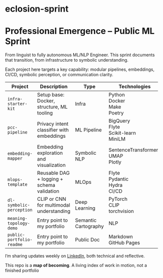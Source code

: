 # eclosion-sprint

# Professional Emergence – Public ML Sprint


From linguist to fully autonomous ML/NLP Engineer. This sprint documents that transition, from infrastructure to symbolic understanding.

Each project here targets a key capability: modular pipelines, embeddings, CI/CD, symbolic perception, or communication clarity.

| Project | Description | Type | Technologies | Repo |
|--------|-------------|------|--------------|------|
| `infra-starter-kit` | Setup base: Docker, structure, ML tooling | Infra | Python<br> Docker<br> Make<br> Poetry | [Repo](https://github.com/naaas94/infra-starter-kit) |
| `pcc-pipeline` | Privacy intent classifier with embeddings | ML Pipeline | BigQuery<br> Flyte<br> Scikit-learn<br> MiniLM | TBD  |
| `embedding-mapper` | Embedding exploration and visualization | Symbolic NLP | SentenceTransformers<br> UMAP<br> Plotly | [Repo](https://github.com/naaas94/embedding-mapper) |
| `mlops-template` | Reusable DAG + logging + schema validation | MLOps | Flyte<br> Pydantic<br> Hydra<br> CI/CD | TBD |
| `dl-symbolic-perception` | CLIP or CNN for multimodal understanding | Deep Learning | PyTorch<br> CLIP<br> torchvision | TBD |
| `meaning-topology-demo` | Entry point to my portfolio | Semantic Cartography | NLP | [Repo]((https://github.com/naaas94/meaning-topology-demo)) |
| `public-portfolio-readme` | Entry point to my portfolio | Public Doc | Markdown<br> GitHub Pages | TBD |




I’m sharing updates weekly on [LinkedIn](https://linkedin.com/in/alejandro-garay-338257243), both technical and reflective.

This repo is a **map of becoming**.
A living index of work in motion, not a finished portfolio
